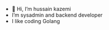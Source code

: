 - 👋 Hi, I’m hussain kazemi
- I’m sysadmin and backend developer
- I like coding Golang

<!---
hussainkazemi/hussainkazemi is a ✨ special ✨ repository because its `README.md` (this file) appears on your GitHub profile.
You can click the Preview link to take a look at your changes.
--->

